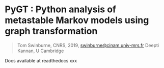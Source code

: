 # PyGT : Python analysis of metastable Markov models using graph transformation

>Tom Swinburne, CNRS, 2019, swinburne@cinam.univ-mrs.fr
>Deepti Kannan, U Cambridge

Docs available at readthedocs xxx

